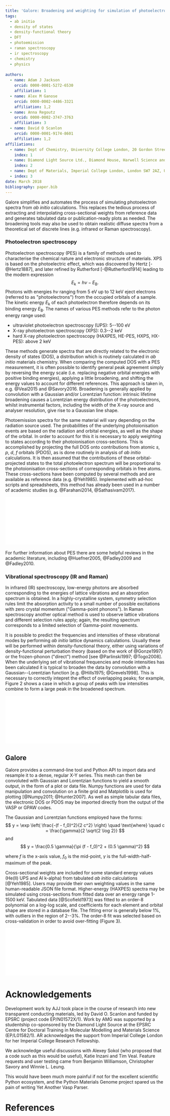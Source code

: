 ```yaml
---
title: 'Galore: Broadening and weighting for simulation of photoelectron spectroscopy'
tags:
  - ab initio
  - density of states
  - density-functional theory
  - DFT
  - photoemission
  - raman spectroscopy
  - ir spectroscopy
  - chemistry
  - physics

authors:
  - name: Adam J Jackson
    orcid: 0000-0001-5272-6530
    affiliation: 1
  - name: Alex M Ganose
    orcid: 0000-0002-4486-3321
    affiliation: 1,2
  - name: Anna Regoutz
    orcid: 0000-0002-3747-3763
    affiliation: 3
  - name: David O Scanlon
    orcid: 0000-0001-9174-8601
    affiliation: 1,2
affiliations:
  - name: Dept of Chemistry, University College London, 20 Gordon Street, London WC1H 0AJ, UK
    index: 1
  - name: Diamond Light Source Ltd., Diamond House, Harwell Science and Innovation Campus, Didcot, Oxfordshire OX11 0DE, UK
    index: 2
  - name: Dept of Materials, Imperial College London, London SW7 2AZ, UK
  - index: 3
date: March 2018
bibliography: paper.bib
---
```


Galore simplifies and automates the process of simulating
photoelectron spectra from _ab initio_ calculations.
This replaces the tedious process of extracting and interpolating
cross-sectional weights from reference data and generates tabulated
data or publication-ready plots as needed.
The broadening tools may also be used to obtain realistic diffuse
spectra from a theoretical set of discrete lines (e.g. infrared or
Raman spectroscopy).

### Photoelectron spectroscopy

Photoelectron spectroscopy (PES) is a family of methods used to
characterise the chemical nature and electronic structure of
materials.
XPS is based on the photoelectric effect, which was discovered by
Hertz [-@Hertz1887], and later refined by Rutherford [-@Rutherford1914]
leading to the modern expression
$$E_\text{k} = h\nu - E_\text{B}.$$
Photons with energies $h\nu$ ranging from 5 eV up to 12 keV eject
electrons (referred to as "photoelectrons") from the occupied
orbitals of a sample. The kinetic energy $E_\text{k}$ of each
photoelectron therefore depends on its binding energy $E_\text{B}$.
The names of various PES methods refer to the photon energy range used:

- ultraviolet photoelectron spectroscopy (UPS): 5--100 eV
- X-ray photoelectron spectroscopy (XPS): 0.3--2 keV
- hard X-ray photoelectron spectroscopy (HAXPES, HE-PES, HXPS, HX-PES): above 2 keV

These methods generate spectra that are directly related
to the electronic density of states (DOS),
a distribution which is routinely calculated in _ab initio_
materials chemistry.
When comparing the computed DOS with a PES measurement, it is often
possible to identify general peak agreement simply by reversing the
energy scale (i.e. replacing negative orbital energies with positive
binding energies), applying a little broadening, and shifting the energy
values to account for different references.
This approach is taken in, e.g. @Veal2015 and @Savory2016.
Broadening is generally applied by convolution with a Gaussian
and/or Lorentzian function: intrinsic lifetime broadening causes a
Lorentzian energy distribution of the photoelectrons, whilst instrumental
factors, including the width of the X-ray source and analyser resolution,
give rise to a Gaussian line shape.

Photoemission spectra for the same material will vary depending on the
radiation source used.
The probabilities of the underlying photoionisation events are based
on the radiation and orbital energies, as well as the shape of the
orbital.
In order to account for this it is necessary to apply weighting to
states according to their photoionisation cross-sections.
This is accomplished by projecting the full DOS onto contributions
from atomic _s_, _p_, _d_, _f_ orbitals (PDOS), as is done
routinely in analysis of _ab initio_ calculations.
It is then assumed that the contributions of these orbital-projected
states to the total photoelectron spectrum will be proportional to
the photoionisation cross-sections of corresponding orbitals in free atoms.
These cross-sections have been computed by several methods and are
available as reference data (e.g. @Yeh1985).
Implemented with ad-hoc scripts and spreadsheets, this method has
already been used in a number of academic studies
(e.g. @Farahani2014, @Sathasivam2017).

![Procedure (left to right) for simulated photoelectron spectrum from _ab initio_ DOS](docs/source/figures/pe_schematic.pdf)

For further information about PES there are some helpful reviews in the
academic literature, including @Huefner2005, @Fadley2009 and @Fadley2010.

### Vibrational spectroscopy (IR and Raman)

In infrared (IR) spectroscopy, low-energy photons are absorbed
corresponding to the energies of lattice vibrations and an absorption
spectrum is obtained. In a highly-crystalline system, symmetry
selection rules limit the absorption activity to a small
number of possible excitations with zero crystal momentum
("Gamma-point phonons"). In Raman spectroscopy another optical method
is used to observe lattice vibrations and different selection rules
apply; again, the resulting spectrum corresponds to a limited
selection of Gamma-point movements.

It is possible to predict the frequencies and intensities of these
vibrational modes by performing _ab initio_ lattice dynamics
calculations. Usually these will be performed within density-functional theory,
either using variations of density-functional perturbation theory
(based on the work of @Gonze1997)
or the frozen-phonon ("direct") method  [see @Parlinski1997; @Togo2008].
When the underlying set of vibrational frequencies and mode
intensities has been calculated it is typical to broaden the data by
convolution with a Gaussian--Lorentzian function [e.g. @Hills1975; @Grevels1998].
This is necessary to correctly intepret the effect of overlapping
peaks; for example, Figure 2 shows a case in which a group of peaks
with low intensities combine to form a large peak in the broadened
spectrum.

![Schematic example of misleading peak intensities due to overlap](docs/source/figures/ir_schematic.pdf)

<!-- It is possible to predict the frequencies and intensities of these -->
<!-- vibrational modes by performing *ab initio* lattice dynamics -->
<!-- calculations. Usually these will be performed within the -->
<!-- generalised-gradient approximation within density-functional theory -->
<!-- (DFT), using variations of density-functional perturbation theory -->
<!-- (DFPT) or the frozen-phonon ("direct") method [@Gonze1997; @Parlinski1997; @Togo2008]. -->
<!-- The Phonopy package is a popular open-source tool for managing -->
<!-- frozen-phonon calculations with a range of DFT codes [@Togo2015]. -->
<!-- Scripts are available for intensity -->
<!-- calculation: -->
<!-- David Karhanek's IR intensity script [-@karhanek] does -->
<!-- not have a Free Software license at this point in time; Fonari and -->
<!-- Stauffer have published a program under the MIT license for -->
<!-- calculating Raman intensities [@vasp_raman_py]. Theoretical Raman -->
<!-- linewidths can be computed using higher-order phonon calculations, but -->
<!-- in practice it is helpful to apply additional Lorentzian -->
<!-- broadening [@Skelton2014, @Togo2015a, @Skelton2015]. -->

## Galore

Galore provides a command-line tool and Python API to import data and
resample it to a dense, regular X-Y series.
This mesh can then be convoluted with Gaussian and Lorentzian functions
to yield a smooth output, in the form of a plot or data file.
Numpy functions are used for data manipulation and convolution on a
finite grid and Matplotlib is used for plotting [@Numpy2011; @Hunter2007].
As well as simple tabular data files, the electronic DOS or PDOS may
be imported directly from the output of the VASP or GPAW codes.

The Gaussian and Lorentzian functions employed have the forms:
$$
y = \exp \left( \frac{-(f - f_0)^2}{2 c^2} \right) \quad \text{where} \quad c = \frac{\gamma}{2 \sqrt{2 \log 2}}
$$
and
$$
y = \frac{0.5 \gamma}{\pi (f - f_0)^2 + (0.5 \gamma)^2}
$$

where $f$ is the x-axis value, $f_0$ is the mid-point, $\gamma$ is the
full-width-half-maximum of the peak.

Cross-sectional weights are included for some standard energy values
(He(II) UPS and Al k-alpha) from tabulated _ab initio_ calculations
[@Yeh1985].
Users may provide their own weighting values in the same
human-readable JSON file format.
Higher-energy (HAXPES) spectra may be simulated using cross-sections
from fitted data over an energy range 1-1500 keV.
Tabulated data [@Scofield1973] was fitted to an order-8
polynomial on a log-log scale, and coefficients for each element and
orbital shape are stored in a database file. The fitting error is
generally below 1%, with outliers in the region of 2--3%.
The order-8 fit was selected based on cross-validation in order to
avoid over-fitting (Figure 3).

![Cross-validation error of HAXPES data fitting over full energy range across all elements and orbitals](docs/source/figures/haxpes_fit_paper.pdf)


# Acknowledgements

Development work by AJJ took place in the course of research into new
transparent conducting materials, led by David O. Scanlon and funded
by EPSRC (project code EP/N01572X/1).  Work by AMG was supported by a
studentship co-sponsored by the Diamond Light Source at the EPSRC
Centre for Doctoral Training in Molecular Modelling and Materials
Science (EP/L01582/1).
AR acknowledges the support from Imperial
College London for her Imperial College Research Fellowship.

We acknowledge useful discussions with Alexey Sokol (who proposed that
a code such as this would be useful), Katie Inzani and
Tim Veal. Feature requests and user testing came from Benjamin
Williamson, Christopher Savory and Winnie L. Leung.

This would have been much more painful if not for the excellent
scientific Python ecosystem, and the Python Materials Genome project
spared us the pain of writing Yet Another Vasp Parser.

# References
